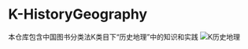 # K-HistoryGeography
本仓库包含中国图书分类法K类目下“历史地理”中的知识和实践
![K历史地理](https://github.com/gaochaoqwe/K-HistoryGeography/assets/50293201/edb98913-bc38-457e-bc9d-56b5014db6be)
